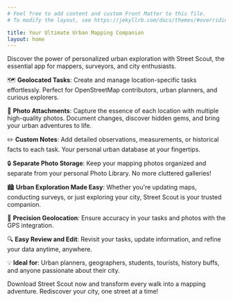 ```yaml
---
# Feel free to add content and custom Front Matter to this file.
# To modify the layout, see https://jekyllrb.com/docs/themes/#overriding-theme-defaults

title: Your Ultimate Urban Mapping Companion
layout: home
---
```


Discover the power of personalized urban exploration with Street Scout, the essential app for mappers, surveyors, and city enthusiasts.

🗺️ **Geolocated Tasks**: Create and manage location-specific tasks effortlessly. Perfect for OpenStreetMap contributors, urban planners, and curious explorers.

📸 **Photo Attachments**: Capture the essence of each location with multiple high-quality photos. Document changes, discover hidden gems, and bring your urban adventures to life.

✏️ **Custom Notes**: Add detailed observations, measurements, or historical facts to each task. Your personal urban database at your fingertips.

🔒 **Separate Photo Storage**: Keep your mapping photos organized and separate from your personal Photo Library. No more cluttered galleries!

🏙️ **Urban Exploration Made Easy**: Whether you're updating maps, conducting surveys, or just exploring your city, Street Scout is your trusted companion.

📍 **Precision Geolocation**: Ensure accuracy in your tasks and photos with the GPS integration.

🔍 **Easy Review and Edit**: Revisit your tasks, update information, and refine your data anytime, anywhere.

💡 **Ideal for**: Urban planners, geographers, students, tourists, history buffs, and anyone passionate about their city.

Download Street Scout now and transform every walk into a mapping adventure. Rediscover your city, one street at a time!


